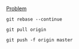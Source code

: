 
[Problem](https://stackoverflow.com/questions/42665398/git-error-rejected-master-master-non-fast-forward)
```
git rebase --continue
```
```
git pull origin
```
```
git push -f origin master
```
